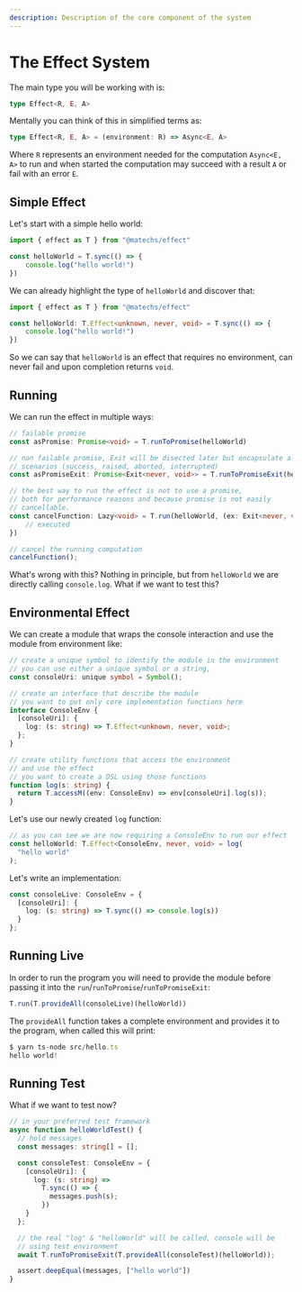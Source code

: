 ```yaml
---
description: Description of the core component of the system
---
```


# The Effect System

The main type you will be working with is:

```typescript
type Effect<R, E, A>
```

Mentally you can think of this in simplified terms as:

```typescript
type Effect<R, E, A> = (environment: R) => Async<E, A>
```

Where `R` represents an environment needed for the computation `Async<E, A>` to run and when started the computation may succeed with a result `A` or fail with an error `E`.

## Simple Effect

Let's start with a simple hello world:

```typescript
import { effect as T } from "@matechs/effect"

const helloWorld = T.sync(() => {
    console.log("hello world!")
})
```

We can already highlight the type of `helloWorld` and discover that:

```typescript
import { effect as T } from "@matechs/effect"

const helloWorld: T.Effect<unknown, never, void> = T.sync(() => {
    console.log("hello world!")
})
```

So we can say that `helloWorld` is an effect that requires no environment, can never fail and upon completion returns `void`.

## Running

We can run the effect in multiple ways:

```typescript
// failable promise
const asPromise: Promise<void> = T.runToPromise(helloWorld)

// non failable promise, Exit will be disected later but encapsulate all exit
// scenarios (success, raised, aborted, interrupted)
const asPromiseExit: Promise<Exit<never, void>> = T.runToPromiseExit(helloWorld)

// the best way to run the effect is not to use a promise, 
// both for performance reasons and because promise is not easily
// cancellable. 
const cancelFunction: Lazy<void> = T.run(helloWorld, (ex: Exit<never, void>) => {
    // executed
})

// cancel the running computation
cancelFunction();
```

What's wrong with this? Nothing in principle, but from `helloWorld` we are directly calling `console.log`. What if we want to test this?

## Environmental Effect

We can create a module that wraps the console interaction and use the module from environment like:

```typescript
// create a unique symbol to identify the module in the environment
// you can use either a unique symbol or a string, 
const consoleUri: unique symbol = Symbol();

// create an interface that describe the module
// you want to put only core implementation functions here
interface ConsoleEnv {
  [consoleUri]: {
    log: (s: string) => T.Effect<unknown, never, void>;
  };
}

// create utility functions that access the environment
// and use the effect
// you want to create a DSL using those functions
function log(s: string) {
  return T.accessM((env: ConsoleEnv) => env[consoleUri].log(s));
}
```

Let's use our newly created `log` function:

```typescript
// as you can see we are now requiring a ConsoleEnv to run our effect
const helloWorld: T.Effect<ConsoleEnv, never, void> = log(
  "hello world"
);
```

Let's write an implementation:

```typescript
const consoleLive: ConsoleEnv = {
  [consoleUri]: {
    log: (s: string) => T.sync(() => console.log(s))
  }
};
```

## Running Live

In order to run the program you will need to provide the module before passing it into the `run`/`runToPromise`/`runToPromiseExit`:

```typescript
T.run(T.provideAll(consoleLive)(helloWorld))
```

The `provideAll` function takes a complete environment and provides it to the program, when called this will print:

```typescript
$ yarn ts-node src/hello.ts
hello world!
```

## Running Test

What if we want to test now?

```typescript
// in your preferred test framework  
async function helloWorldTest() {
  // hold messages
  const messages: string[] = [];

  const consoleTest: ConsoleEnv = {
    [consoleUri]: {
      log: (s: string) =>
        T.sync(() => {
          messages.push(s);
        })
    }
  };

  // the real "log" & "helloWorld" will be called, console will be
  // using test environment
  await T.runToPromiseExit(T.provideAll(consoleTest)(helloWorld));

  assert.deepEqual(messages, ["hello world"])
}
```

